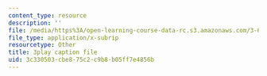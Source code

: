 ```yaml
---
content_type: resource
description: ''
file: /media/https%3A/open-learning-course-data-rc.s3.amazonaws.com/3-60-symmetry-structure-and-tensor-properties-of-materials-fall-2005/3c330503cbe875c2c9b8b05ff7e4856b_1v17Gfdydfg.srt
file_type: application/x-subrip
resourcetype: Other
title: 3play caption file
uid: 3c330503-cbe8-75c2-c9b8-b05ff7e4856b
---
```

